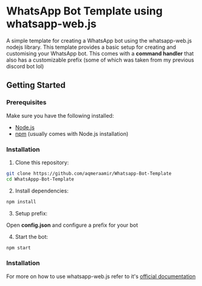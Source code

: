 # WhatsApp Bot Template using whatsapp-web.js

A simple template for creating a WhatsApp bot using the whatsapp-web.js nodejs library. This template provides a basic setup for creating and customising your WhatsApp bot. This comes with a **command handler** that also has a customizable prefix (some of which was taken from my previous discord bot lol)

## Getting Started

### Prerequisites

Make sure you have the following installed:

- <a href="https://nodejs.org/en/download/" target="_blank">Node.js</a>
- [npm](https://www.npmjs.com/get-npm) (usually comes with Node.js installation)

### Installation

1. Clone this repository:

  ```bash
  git clone https://github.com/aqmeraamir/Whatsapp-Bot-Template
  cd WhatsAppp-Bot-Template
  ```

  
2. Install dependencies:

  ```bash
npm install
  ```

   
3. Setup prefix:
   
Open **config.json** and configure a prefix for your bot



4. Start the bot:
   
  ```bash
  npm start
  ```

### Installation

For more on how to use whatsapp-web.js refer to it's <a href="https://docs.wwebjs.dev" target="_blank">official documentation</a>

